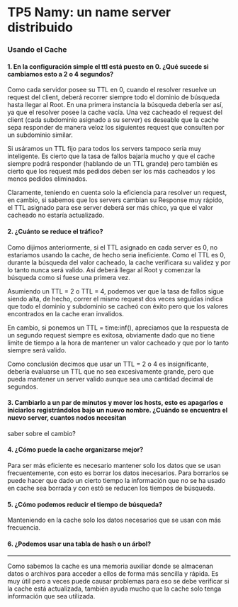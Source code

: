 # TP5 Namy: un name server distribuido

### Usando el Cache

#### 1. En la configuración simple el ttl está puesto en 0. ¿Qué sucede si cambiamos esto a 2 o 4 segundos?
Como cada servidor posee su TTL en 0, cuando el resolver resuelve un request del client, deberá recorrer siempre todo el dominio de búsqueda hasta llegar al Root. En una primera instancia la búsqueda debería ser así, ya que el resolver posee la cache vacía. Una vez cacheado el request del client (cada subdominio asignado a su server) es deseable que la cache sepa responder de manera veloz los siguientes request que consulten por un subdominio similar.

Si usáramos un TTL fijo para todos los servers tampoco seria muy inteligente. Es cierto que la tasa de fallos bajaría mucho y que el cache siempre podrá responder (hablando de un TTL grande) pero también es cierto que los request más pedidos deben ser los más cacheados y los menos pedidos eliminados.

Claramente, teniendo en cuenta solo la eficiencia para resolver un request, en cambio, si sabemos que los servers cambian su Response muy rápido, el TTL asignado para ese server deberá ser más chico, ya que el valor cacheado no estaría actualizado.

#### 2. ¿Cuánto se reduce el tráfico?
Como dijimos anteriormente, si el TTL asignado en cada server es 0, no estaríamos usando la cache, de hecho seria ineficiente. Como el TTL es 0, durante la búsqueda del valor cacheado, la cache verificara su validez y por lo tanto nunca será valido. Así deberá llegar al Root y comenzar la búsqueda como si fuese una primera vez.

Asumiendo un TTL = 2 o TTL = 4, podemos ver que la tasa de fallos sigue siendo alta, de hecho, correr el mismo request dos veces seguidas indica que todo el dominio y subdominio se cacheó con éxito pero que los valores encontrados en la cache eran invalidos.

En cambio, si ponemos un TTL = time:inf(), apreciamos que la respuesta de un segundo request siempre es exitosa, obviamente dado que no tiene limite de tiempo a la hora de mantener un valor cacheado y que por lo tanto siempre será valido.

Como conclusión decimos que usar un TTL = 2 o 4 es insignificante, debería evaluarse un TTL que no sea excesivamente grande, pero que pueda mantener un server valido aunque sea una cantidad decimal de segundos.


#### 3. Cambiarlo a un par de minutos y mover los hosts, esto es apagarlos e iniciarlos registrándolos bajo un nuevo nombre. ¿Cuándo se encuentra el nuevo server, cuantos nodos necesitan
saber sobre el cambio?


#### 4. ¿Cómo puede la cache organizarse mejor?
Para ser más eficiente es necesario mantener solo los datos que se usan frecuentemente, con esto es borrar los datos inecesarios. Para borrarlos se puede hacer que dado un cierto tiempo la información que no se ha usado en cache sea borrada y con estó se reducen los tiempos de búsqueda.


#### 5. ¿Cómo podemos reducir el tiempo de búsqueda?
Manteniendo en la cache solo los datos necesarios que se usan con más frecuencia.


#### 6. ¿Podemos usar una tabla de hash o un árbol?



---
Como sabemos la cache es una memoria auxiliar donde se almacenan datos o archivos para acceder a ellos de forma más sencilla y rápida. Es muy útil pero a veces puede causar problemas para eso se debe verificar si la cache está actualizada, también ayuda mucho que la cache solo tenga información que sea utilizada.
